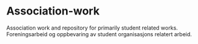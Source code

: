 # Association-work
Association work and repository for primarily student related works.
Foreningsarbeid og oppbevaring av student organisasjons relatert arbeid.
